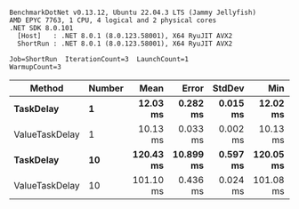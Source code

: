 ```

BenchmarkDotNet v0.13.12, Ubuntu 22.04.3 LTS (Jammy Jellyfish)
AMD EPYC 7763, 1 CPU, 4 logical and 2 physical cores
.NET SDK 8.0.101
  [Host]   : .NET 8.0.1 (8.0.123.58001), X64 RyuJIT AVX2
  ShortRun : .NET 8.0.1 (8.0.123.58001), X64 RyuJIT AVX2

Job=ShortRun  IterationCount=3  LaunchCount=1  
WarmupCount=3  

```
| Method         | Number | Mean      | Error     | StdDev   | Min       | Max       | Allocated |
|--------------- |------- |----------:|----------:|---------:|----------:|----------:|----------:|
| **TaskDelay**      | **1**      |  **12.03 ms** |  **0.282 ms** | **0.015 ms** |  **12.02 ms** |  **12.05 ms** |     **366 B** |
| ValueTaskDelay | 1      |  10.13 ms |  0.033 ms | 0.002 ms |  10.13 ms |  10.13 ms |     192 B |
| **TaskDelay**      | **10**     | **120.43 ms** | **10.899 ms** | **0.597 ms** | **120.05 ms** | **121.12 ms** |    **2053 B** |
| ValueTaskDelay | 10     | 101.10 ms |  0.436 ms | 0.024 ms | 101.08 ms | 101.13 ms |     381 B |

